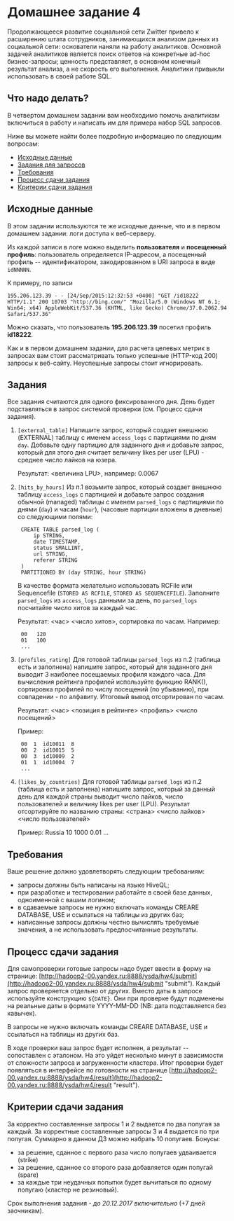 # Домашнее задание 4

Продолжающееся развитие социальной сети Zwitter привело к расширению штата сотрудников, занимающихся анализом данных из социальной сети: 
основатели наняли на работу аналитиков. Основной задачей аналитиков является поиск ответов на конкретные ad-hoc бизнес-запросы;
ценность представляет, в основном конечный результат анализа, а не скорость его выполнения. Аналитики привыкли использовать в своей работе SQL.

## Что надо делать?

В четвертом домашнем задании вам необходимо помочь аналитикам включиться в работу и написать им для примера набор SQL запросов.

Ниже вы можете найти более подробную информацию по следующим вопросам:

  * [Исходные данные](#Исходные-данные)
  * [Задания для запросов](#Задания)
  * [Требования](#Требования)
  * [Процесс сдачи задания](#Процесс-сдачи-задания)
  * [Критерии сдачи задания](#Критерии-сдачи-задания)

## Исходные данные

В этом задании используются те же исходные данные, что и в первом домашнем задании: логи доступа к веб-серверу.

Из каждой записи в логе можно выделить **пользователя** и **посещенный профиль**: пользователь определяется IP-адресом,
а посещенный профиль -- идентификатором, закодированном в URI запроса в виде `idNNNNN`.

К примеру, по записи

```
195.206.123.39 - - [24/Sep/2015:12:32:53 +0400] "GET /id18222 HTTP/1.1" 200 10703 "http://bing.com/" "Mozilla/5.0 (Windows NT 6.1; Win64; x64) AppleWebKit/537.36 (KHTML, like Gecko) Chrome/37.0.2062.94 Safari/537.36"
```

Можно сказать, что пользователь **195.206.123.39** посетил профиль **id18222**.

Как и в первом домашнем задании, для расчета целевых метрик в запросах вам стоит рассматривать только успешные (HTTP-код 200)
запросы к веб-сайту. Неуспешные запросы стоит игнорировать.

## Задания

Все задания считаются для одного фиксированного дня. День будет подставляться в запрос системой проверки (см. Процесс сдачи задания).

1. `[external_table]` Напишите запрос, который создает внешнюю (EXTERNAL) таблицу с именем `access_logs` c партициями по дням `day`. Добавьте одну партицию для заданного дня и добавьте запрос, который для этого дня считает величину likes per user (LPU) - среднее число лайков на юзера.

    Результат: <величина LPU>, например: 0.0067


2. `[hits_by_hours]` Из п.1 возьмите запрос, который создает внешнюю таблицу `access_logs` с партицией и добавьте запрос создания обычной (managed) таблицы с именем `parsed_logs` с партициями по днями (`day`) и часам (`hour`), (часовые партиции вложены в дневные) со следующими полями:

        CREATE TABLE parsed_log (
            ip STRING,
            date TIMESTAMP,
            status SMALLINT,
            url STRING,
            referer STRING
        )
        PARTITIONED BY (day STRING, hour STRING)

    В качестве формата желательно использовать RCFile или Sequencefile (`STORED AS RCFILE`, `STORED AS SEQUENCEFILE`).
    Заполните `parsed_logs` из `access_logs` данными за день, по `parsed_logs` посчитайте число хитов за каждый час.

    Результат: <час> <число хитов>, сортировка по часам.  Например:

        00   120
        01   100
        ...


3. `[profiles_rating]` Для готовой таблицы `parsed_logs` из п.2 (таблица есть и заполнена) напишите запрос, который для заданного дня выводит 3 наиболее посещаемых профиля каждого часа. Для вычисления рейтинга профилей используйте функцию RANK(), сортировка профилей по числу посещений (по убыванию), при совпадении - по алфавиту. Итоговый вывод отсортирован по часам.

    Результат: <час> <позиция в рейтинге> <профиль> <число посещений>

    Пример:

        00  1  id10011  8
        00  2  id10015  5
        00  3  id10009  2
        01  1  id10004  7
        ...


4. `[likes_by_countries]` Для готовой таблицы `parsed_logs` из п.2 (таблица есть и заполнена) напишите запрос, который за данный день для каждой страны выводит число лайков, число пользователей и величину likes per user (LPU). Результат отсортируйте по названию страны: <страна> <число лайков> <число пользователей> <LPU>

    Пример:
         Russia 10 1000 0.01
         ...


## Требования

Ваше решение должно удовлетворять следующим требованиям:

  * запросы должны быть написаны на языке HiveQL;
  * при разработке и тестировании работайте в своей базе данных, одноименной с вашим логином;
  * в сдаваемые запросы не нужно включать команды CREARE DATABASE, USE и ссылаться на таблицы из других баз;
  * написанные запросы должны честно вычислять требуемые значения, а не использовать предпосчитанные результаты.

## Процесс сдачи задания

Для самопроверки готовые запросы надо будет ввести в форму на странице: [http://hadoop2-00.yandex.ru:8888/ysda/hw4/submit](http://hadoop2-00.yandex.ru:8888/ysda/hw4/submit "submit"). Каждый запрос проверяется отдельно от других.
Вместо даты в запросе используйте конструкцию `${DATE}`. Они при проверке будут подменены на реальные даты в формате YYYY-MM-DD (NB: дата подставляется без кавычек).

В запросы не нужно включать команды CREARE DATABASE, USE и ссылаться на таблицы из других баз.

В ходе проверки ваш запрос будет исполнен, а результат -- сопоставлен с эталоном. На это уйдет несколько минут в зависимости от сложности запроса и загруженности кластера. Итог проверки будет появляться в интерфейсе по готовности на странице [http://hadoop2-00.yandex.ru:8888/ysda/hw4/result](http://hadoop2-00.yandex.ru:8888/ysda/hw4/result "result").

## Критерии сдачи задания

За корректно составленные запросы 1 и 2 выдается по два попугая за каждый. За корректные составленные запросы 3 и 4 выдается по три попугая. Суммарно в данном ДЗ можно набрать 10 попугаев.
Бонусы:

  * за решение, сданное с первого раза число попугаев удваивается (strike)
  * за решение, сданное со второго раза добавляется один попугай (spare)
  * за каждые три неудачных попытки будет вычитаться по одному попугаю (кластер не резиновый).

Срок выполнения задания - *до 20.12.2017 включительно* (+7 дней заочникам).


